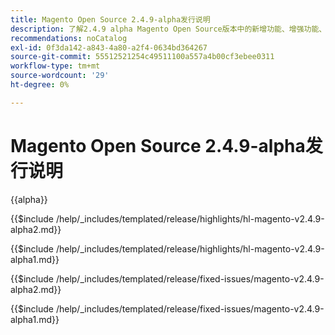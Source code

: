 ```yaml
---
title: Magento Open Source 2.4.9-alpha发行说明
description: 了解2.4.9 alpha Magento Open Source版本中的新增功能、增强功能、错误修复和已知问题。
recommendations: noCatalog
exl-id: 0f3da142-a843-4a80-a2f4-0634bd364267
source-git-commit: 55512521254c49511100a557a4b00cf3ebee0311
workflow-type: tm+mt
source-wordcount: '29'
ht-degree: 0%

---
```



# Magento Open Source 2.4.9-alpha发行说明

{{alpha}}

<!-- Highlights in v2.4.9-alpha2 -->

{{$include /help/_includes/templated/release/highlights/hl-magento-v2.4.9-alpha2.md}}

<!-- Highlights in v2.4.9-alpha1 -->

{{$include /help/_includes/templated/release/highlights/hl-magento-v2.4.9-alpha1.md}}

<!-- Fixed issues in v2.4.9-alpha2 -->

{{$include /help/_includes/templated/release/fixed-issues/magento-v2.4.9-alpha2.md}}

<!-- Fixed issues in v2.4.9-alpha1 -->

{{$include /help/_includes/templated/release/fixed-issues/magento-v2.4.9-alpha1.md}}

<!-- Last updated from includes: 2025-07-30 13:00:24 -->
